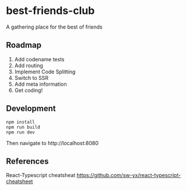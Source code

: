 # best-friends-club
A gathering place for the best of friends

## Roadmap
1. Add codename tests
2. Add routing
3. Implement Code Splitting
4. Switch to SSR
5. Add meta information
6. Get coding!

## Development
```
npm install
npm run build
npm run dev
```

Then navigate to http://localhost:8080

## References
React-Typescript cheatsheat
https://github.com/sw-yx/react-typescript-cheatsheet